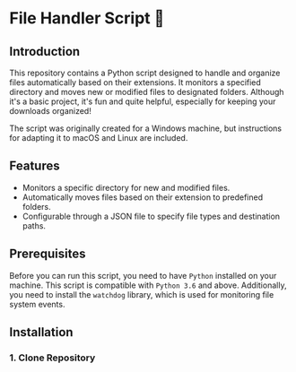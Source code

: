 # File Handler Script 📁

## Introduction
This repository contains a Python script designed to handle and organize files automatically based on their extensions. It monitors a specified directory and moves new or modified files to designated folders. Although it's a basic project, it's fun and quite helpful, especially for keeping your downloads organized!

The script was originally created for a Windows machine, but instructions for adapting it to macOS and Linux are included.

## Features
* Monitors a specific directory for new and modified files.
* Automatically moves files based on their extension to predefined folders.
* Configurable through a JSON file to specify file types and destination paths.

## Prerequisites
Before you can run this script, you need to have `Python` installed on your machine. This script is compatible with `Python 3.6` and above. Additionally, you need to install the `watchdog` library, which is used for monitoring file system events.

## Installation
### 1. Clone Repository
